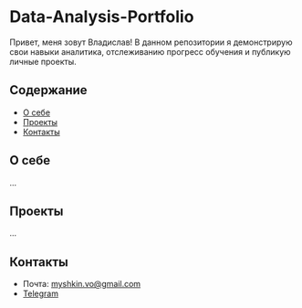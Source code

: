 # Data-Analysis-Portfolio
Привет, меня зовут Владислав!
В данном репозитории я демонстрирую свои навыки аналитика, отслеживанию прогресс обучения и публикую личные проекты.

## Содержание
- [О себе](#о-себе)
- [Проекты](#проекты)
- [Контакты](#контакты)
  
## О себе

...


## Проекты

...


## Контакты
- Почта: myshkin.vo@gmail.com
- [Telegram](https://t.me/myshkin_v)
